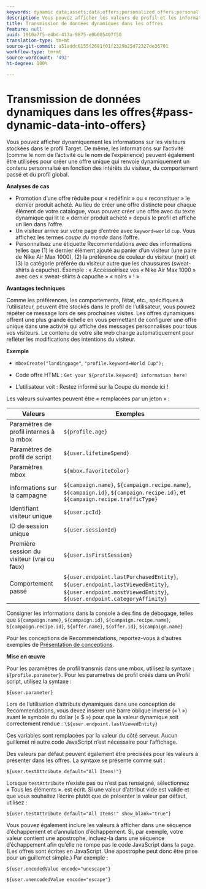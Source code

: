 ```yaml
---
keywords: dynamic data;assets;data;offers;personalized offers;personal offers;token replace
description: Vous pouvez afficher les valeurs de profil et les informations sur les campagnes directement dans une offre HTML ou JSON.
title: Transmission de données dynamiques dans les offres
feature: null
uuid: 1910a7f5-e4bd-413a-9875-e0b005407f50
translation-type: tm+mt
source-git-commit: a51addc6155f2681f01f2329b25d72327de36701
workflow-type: tm+mt
source-wordcount: '492'
ht-degree: 100%

---
```



# Transmission de données dynamiques dans les offres{#pass-dynamic-data-into-offers}

Vous pouvez afficher dynamiquement les informations sur les visiteurs stockées dans le profil Target. De même, les informations sur l’activité (comme le nom de l’activité ou le nom de l’expérience) peuvent également être utilisées pour créer une offre unique qui renvoie dynamiquement un contenu personnalisé en fonction des intérêts du visiteur, du comportement passé et du profil global.

**Analyses de cas**

* Promotion d’une offre réduite pour « redéfinir » ou « reconstituer » le dernier produit acheté. Au lieu de créer une offre distincte pour chaque élément de votre catalogue, vous pouvez créer une offre avec du texte dynamique qui lit le « dernier produit acheté » depuis le profil et affiche un lien dans l’offre.
* Un visiteur arrive sur votre page d’entrée avec `keyword=world` `cup`. Vous affichez les termes *coupe du monde* dans l’offre.
* Personnalisez une étiquette Recommendations avec des informations telles que (1) le dernier élément ajouté au panier d’un visiteur (une paire de Nike Air Max 1000), (2) la préférence de couleur du visiteur (noir) et (3) la catégorie préférée du visiteur autre que les chaussures (sweat-shirts à capuche). Exemple : « Accessoirisez vos « Nike Air Max 1000 » avec ces « sweat-shirts à capuche » « noirs » ! »


**Avantages techniques**

Comme les préférences, les comportements, l’état, etc., spécifiques à l’utilisateur, peuvent être stockés dans le profil de l’utilisateur, vous pouvez répéter ce message lors de ses prochaines visites. Les offres dynamiques offrent une plus grande échelle en vous permettant de configurer une offre unique dans une activité qui affiche des messages personnalisés pour tous vos visiteurs. Le contenu de votre site web change automatiquement pour refléter les modifications des intentions du visiteur.

**Exemple**

* `mboxCreate("landingpage"`, `"profile.keyword=World Cup");`

* Code offre HTML : `Get your ${profile.keyword} information here!`
* L’utilisateur voit : Restez informé sur la Coupe du monde ici !

Les valeurs suivantes peuvent être « remplacées par un jeton » :

| Valeurs | Exemples |
|--- |--- |
| Paramètres de profil internes à la mbox | `${profile.age}` |
| Paramètres de profil de script | `${user.lifetimeSpend}` |
| Paramètres mbox | `${mbox.favoriteColor}` |
| Informations sur la campagne | `${campaign.name}`, `${campaign.recipe.name}`, `${campaign.id}`, `${campaign.recipe.id}`, et `${campaign.recipe.trafficType}` |
| Identifiant visiteur unique | `${user.pcId}` |
| ID de session unique | `${user.sessionId}` |
| Première session du visiteur (vrai ou faux) | `${user.isFirstSession}` |
| Comportement passé | `${user.endpoint.lastPurchasedEntity}`, `${user.endpoint.lastViewedEntity}`, `${user.endpoint.mostViewedEntity}`, `${user.endpoint.categoryAffinity}` |

Consigner les informations dans la console à des fins de débogage, telles que `${campaign.name}`, `${campaign.id}`, `${campaign.recipe.name}`, `${campaign.recipe.id}`, `${offer.name}`, `${offer.id}`, `${campaign.name}`

Pour les conceptions de Recommendations, reportez-vous à d’autres exemples de [Présentation de conceptions](/help/c-recommendations/c-design-overview/design-overview.md).

**Mise en œuvre**

Pour les paramètres de profil transmis dans une mbox, utilisez la syntaxe : `${profile.parameter}`. Pour les paramètres de profil créés dans un Profil script, utilisez la syntaxe :

`${user.parameter}`

Lors de l’utilisation d’attributs dynamiques dans une conception de Recommendations, vous devez insérer une barre oblique inverse (« \ ») avant le symbole du dollar (« $ ») pour que la valeur dynamique soit correctement rendue : `\${user.endpoint.lastViewedEntity}`

Ces variables sont remplacées par la valeur du côté serveur. Aucun guillemet ni autre code JavaScript n’est nécessaire pour l’affichage.

Des valeurs par défaut peuvent également être précisées pour les valeurs à présenter dans les offres. La syntaxe se présente comme suit :

`${user.testAttribute default="All Items!"}`

Lorsque `testAttribute` n’existe pas ou n’est pas renseigné, sélectionnez « Tous les éléments ». est écrit. Si une valeur d’attribut vide est valide et que vous souhaitez l’écrire plutôt que de présenter la valeur par défaut, utilisez :

`${user.testAttribute default="All Items!" show_blank="true"}`

Vous pouvez également inclure les valeurs à afficher dans une séquence d’échappement et d’annulation d’échappement. Si, par exemple, votre valeur contient une apostrophe, incluez-la dans une séquence d’échappement afin qu’elle ne rompe pas le code JavaScript dans la page. (Les offres sont écrites en JavaScript. Une apostrophe peut donc être prise pour un guillemet simple.) Par exemple :

`${user.encodedValue encode="unescape"}`

`${user.unencodedValue encode="escape"}`
